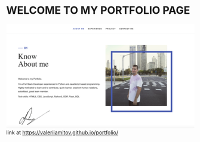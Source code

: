 # WELCOME TO MY PORTFOLIO PAGE
![Logo](/img/screen.png)
link at https://valeriiamitov.github.io/portfolio/
